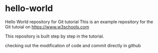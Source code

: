 # hello-world
Hello World repository for Git tutorial
This is an example repository for the Git tutoial on https://www.w3schools.com

This repository is built step by step in the tutorial.

checking out the modification of code and commit directly in github

